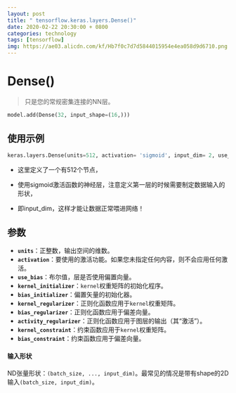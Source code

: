 ```yaml
---
layout: post
title: " tensorflow.keras.layers.Dense()"
date: 2020-02-22 20:30:00 + 0800
categories: technology
tags: [tensorflow]
img: https://ae03.alicdn.com/kf/Hb7f0c7d7d5844015954e4ea058d9d6710.png
---
```


# Dense()

> 只是您的常规密集连接的NN层。

```python
model.add(Dense(32, input_shape=(16,)))
```

## 使用示例

```python
keras.layers.Dense(units=512, activation= 'sigmoid', input_dim= 2, use_bias= True)
```

-   这里定义了一个有512个节点，
    
-   使用sigmoid激活函数的神经层，注意定义第一层的时候需要制定数据输入的形状，
    
-   即input_dim，这样才能让数据正常喂进网络！
    

## 参数

-   **`units`**：正整数，输出空间的维数。
-   **`activation`**：要使用的激活功能。如果您未指定任何内容，则不会应用任何激活。
-   **`use_bias`**：布尔值，层是否使用偏置向量。
-   **`kernel_initializer`**：`kernel`权重矩阵的初始化程序。
-   **`bias_initializer`**：偏置矢量的初始化器。
-   **`kernel_regularizer`**：正则化函数应用于`kernel`权重矩阵。
-   **`bias_regularizer`**：正则化函数应用于偏差向量。
-   **`activity_regularizer`**：正则化函数应用于图层的输出（其“激活”）。
-   **`kernel_constraint`**：约束函数应用于`kernel`权重矩阵。
-   **`bias_constraint`**：约束函数应用于偏差向量。

#### 输入形状

ND张量形状：`(batch_size, ..., input_dim)`。最常见的情况是带有shape的2D输入`(batch_size, input_dim)`。